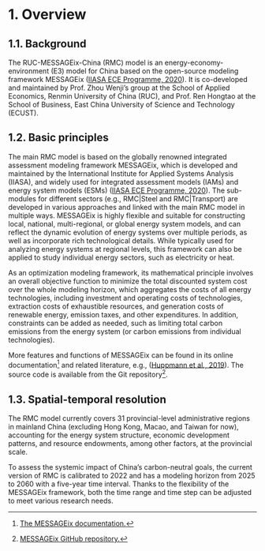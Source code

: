# 1. Overview

## 1.1. Background

The RUC-MESSAGEix-China (RMC) model is an energy-economy-environment (E3) model for China based on the open-source modeling framework MESSAGEix ([IIASA ECE Programme, 2020](./references.md)). It is co-developed and maintained by Prof. Zhou Wenji’s group at the School of Applied Economics, Renmin University of China (RUC), and Prof. Ren Hongtao at the School of Business, East China University of Science and Technology (ECUST).

## 1.2. Basic principles

The main RMC model is based on the globally renowned integrated assessment modeling framework MESSAGEix, which is developed and maintained by the International Institute for Applied Systems Analysis (IIASA), and widely used for integrated assessment models (IAMs) and energy system models (ESMs) ([IIASA ECE Programme, 2020](./references.md)). The sub-modules for different sectors (e.g., RMC|Steel and RMC|Transport) are developed in various approaches and linked with the main RMC model in multiple ways. MESSAGEix is highly flexible and suitable for constructing local, national, multi-regional, or global energy system models, and can reflect the dynamic evolution of energy systems over multiple periods, as well as incorporate rich technological details. While typically used for analyzing energy systems at regional levels, this framework can also be applied to study individual energy sectors, such as electricity or heat.

As an optimization modeling framework, its mathematical principle involves an overall objective function to minimize the total discounted system cost over the whole modeling horizon, which aggregates the costs of all energy technologies, including investment and operating costs of technologies, extraction costs of exhaustible resources, and generation costs of renewable energy, emission taxes, and other expenditures. In addition, constraints can be added as needed, such as limiting total carbon emissions from the energy system (or carbon emissions from individual technologies). 

More features and functions of MESSAGEix can be found in its online documentation[^1] and related literature, e.g., ([Huppmann et al., 2019](./references.md)). The source code is available from the Git repository[^2].

## 1.3. Spatial-temporal resolution

The RMC model currently covers 31 provincial-level administrative regions in mainland China (excluding Hong Kong, Macao, and Taiwan for now), accounting for the energy system structure, economic development patterns, and resource endowments, among other factors, at the provincial scale.

To assess the systemic impact of China’s carbon-neutral goals, the current version of RMC is calibrated to 2022 and has a modeling horizon from 2025 to 2060 with a five-year time interval. Thanks to the flexibility of the MESSAGEix framework, both the time range and time step can be adjusted to meet various research needs.

[^1]: [The MESSAGEix documentation.](https://docs.messageix.org/en/latest/index.html)
[^2]: [MESSAGEix GitHub repository.](https://github.com/iiasa/message_ix)
